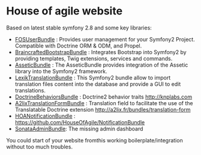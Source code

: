 House of agile website
========================

Based on latest stable symfony 2.8 and some key libraries:

* [FOSUserBundle](https://github.com/FriendsOfSymfony/FOSUserBundle) : Provides user management for your Symfony2 Project. Compatible with Doctrine ORM & ODM, and Propel.
* [BraincraftedBootstrapBundle](https://github.com/braincrafted/bootstrap-bundle) : Integrates Bootstrap into Symfony2 by providing templates, Twig extensions, services and commands.
* [AsseticBundle](https://github.com/symfony/assetic-bundle) : The AsseticBundle provides integration of the Assetic library into the Symfony2 framework.
* [LexikTranslationBundle](https://github.com/lexik/LexikTranslationBundlee) : This Symfony2 bundle allow to import translation files content into the database and provide a GUI to edit translations.
* [DoctrineBehaviorsBundle](https://github.com/KnpLabs/DoctrineBehaviors) : Doctrine2 behavior traits http://knplabs.com
* [A2lixTranslationFormBundle](https://github.com/a2lix/TranslationFormBundle) : Translation field to facilitate the use of the Translatable Doctrine extension http://a2lix.fr/bundles/translation-form
* [HOANotificationBundle](https://github.com/HouseOfAgile/NotificationBundle) : https://github.com/HouseOfAgile/NotificationBundle
* [SonataAdminBundle](https://github.com/sonata-project/SonataAdminBundle): The missing admin dashboard

You could start of your website fromthis working boilerplate/integration without too much troubles.
